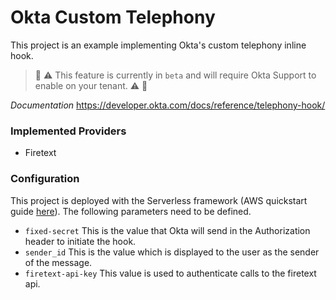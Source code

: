 # Okta Custom Telephony 

This project is an example implementing Okta's custom telephony inline hook.

> :construction: ⚠️ This feature is currently in `beta` and will require Okta Support to enable on your tenant. :warning: :construction:


*Documentation* https://developer.okta.com/docs/reference/telephony-hook/

### Implemented Providers
- Firetext

### Configuration

This project is deployed with the Serverless framework (AWS quickstart guide [here](https://www.serverless.com/framework/docs/providers/aws/guide/quick-start/)). The following parameters need to be defined.

* ```fixed-secret``` This is the value that Okta will send in the Authorization header to initiate the hook.
* ```sender_id``` This is the value which is displayed to the user as the sender of the message.
* ```firetext-api-key``` This value is used to authenticate calls to the firetext api.
